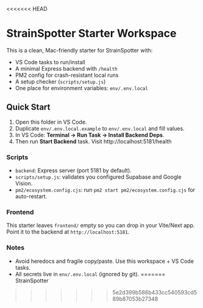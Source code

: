 <<<<<<< HEAD
# StrainSpotter Starter Workspace

This is a clean, Mac-friendly starter for StrainSpotter with:
- VS Code tasks to run/install
- A minimal Express backend with `/health`
- PM2 config for crash-resistant local runs
- A setup checker (`scripts/setup.js`)
- One place for environment variables: `env/.env.local`

## Quick Start

1) Open this folder in VS Code.
2) Duplicate `env/.env.local.example` to `env/.env.local` and fill values.
3) In VS Code: **Terminal → Run Task → Install Backend Deps**.
4) Then run **Start Backend** task. Visit http://localhost:5181/health

### Scripts

- `backend`: Express server (port 5181 by default).
- `scripts/setup.js`: validates you configured Supabase and Google Vision.
- `pm2/ecosystem.config.cjs`: run `pm2 start pm2/ecosystem.config.cjs` for auto-restart.

### Frontend

This starter leaves `frontend/` empty so you can drop in your Vite/Next app.
Point it to the backend at `http://localhost:5181`.

### Notes

- Avoid heredocs and fragile copy/paste. Use this workspace + VS Code tasks.
- All secrets live in `env/.env.local` (ignored by git).
=======
StrainSpotter
>>>>>>> 5e2d399b586b433cc540593cd589b87053b27348
